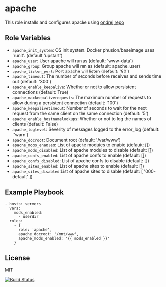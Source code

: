 apache
======

This role installs and configures apache using [ondrej repo](https://launchpad.net/~ondrej/+archive/ubuntu/apache2)

Role Variables
--------------

- `apache_init_system`: OS init system. Docker phusion/baseimage uses 'runit'. (default 'upstart')
- `apache_user`: User apache will run as (default: 'www-data')
- `apache_group`: Group apache will run as (default: apache_user)
- `apache_listen_port`: Port apache will listen (default: '80')
- `apache_timeout`: The number of seconds before receives and sends time out (default: '300')
- `apache_enable_keepalive`: Whether or not to allow persistent connections (default: True)
- `apache_maxkeepaliverequests`: The maximum number of requests to allow during a persistent connection (default: '100')
- `apache_keepalivetimeout`: Number of seconds to wait for the next request from the same client on the same connection (default: '5')
- `apache_enable_hostnamelookups`: Whether or not to log the names of clients (default: False)
- `apache_loglevel`: Severity of messages logged to the error_log (default: ''warn')
- `apache_docroot`: Document root (default: '/var/www')
- `apache_mods_enabled`: List of apache modules to enable (default: [])
- `apache_mods_disabled`: List of apache modules to disable (default: [])
- `apache_confs_enabled`: List of apache confs to enable (default: [])
- `apache_confs_disabled`: List of apache confs to disable (default: [])
- `apache_sites_enabled`: List of apache sites to enable (default: [])
- `apache_sites_disabled`:List of apache sites to disable (default: [ '000-default' ])

Example Playbook
----------------

    - hosts: servers
      vars:
        mods_enabled:
          - userdir
      roles:
        - { 
          role: 'apache',
          apache_docroot: '/mnt/www',
          apache_mods_enabled: '{{ mods_enabled }}'
        }

License
-------

MIT

[![Build Status](https://travis-ci.org/dpujadas/ansible-role-apache.svg?branch=master)](https://travis-ci.org/dpujadas/ansible-role-apache)

